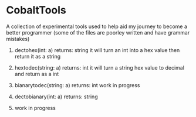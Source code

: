 # CobaltTools
A collection of experimental tools used to help aid my journey to become a better programmer
(some of the files are poorley written and have grammar mistakes)


1. dectohex(int: a) returns: string
   it will turn an int into a hex value then return it as a string
   
2. hextodec(string: a) returns: int
   it will turn a string hex value to decimal and return as a int
   
3. bianarytodec(string: a) returns: int
   work in progress

4. dectobianary(int: a) returns: string
5. work in progress
